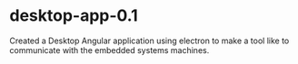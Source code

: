 # desktop-app-0.1
Created a Desktop Angular application using electron to make a tool like to communicate with the embedded systems machines.
